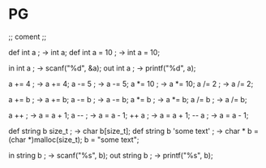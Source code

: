 # PG

;; coment ;;

def int a ;         -> int a;
def int a = 10 ;    -> int a = 10;

in int a ;          -> scanf("%d", &a);
out int a ;         -> printf("%d", a);

a += 4 ;            -> a += 4;
a -= 5 ;            -> a -= 5;
a *= 10 ;           -> a *= 10;
a /= 2 ;            -> a /= 2;

a += b ;            -> a += b;
a -= b ;            -> a -= b;
a *= b ;            -> a *= b;
a /= b ;            -> a /= b;

a ++ ;              -> a = a + 1;
a -- ;              -> a = a - 1;
++ a ;              -> a = a + 1;
-- a ;              -> a = a - 1;

def string b size_t ;   -> char b[size_t];
def string b 'some text' ; -> char * b = (char *)malloc(size_t);
                              b = "some text";

in string b ;       -> scanf("%s", b);
out string b ;      -> printf("%s", b);









    

    
